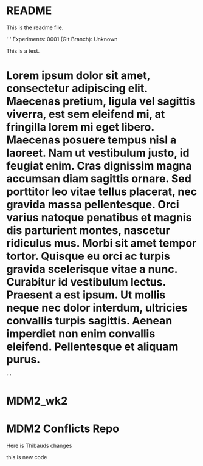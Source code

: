 README
=======
This is the readme file.

'''
Experiments:
0001 (Git Branch): Unknown

This is a test.

Lorem ipsum dolor sit amet, consectetur adipiscing elit. Maecenas pretium, ligula vel sagittis viverra, est sem eleifend mi, at fringilla lorem mi eget libero. Maecenas posuere tempus nisl a laoreet. Nam ut vestibulum justo, id feugiat enim. Cras dignissim magna accumsan diam sagittis ornare. Sed porttitor leo vitae tellus placerat, nec gravida massa pellentesque. Orci varius natoque penatibus et magnis dis parturient montes, nascetur ridiculus mus. Morbi sit amet tempor tortor. Quisque eu orci ac turpis gravida scelerisque vitae a nunc. Curabitur id vestibulum lectus. Praesent a est ipsum. Ut mollis neque nec dolor interdum, ultricies convallis turpis sagittis. Aenean imperdiet non enim convallis eleifend. Pellentesque et aliquam purus.
=======
'''

# MDM2_wk2
MDM2 Conflicts Repo
===================

Here is Thibauds changes



this is new code
